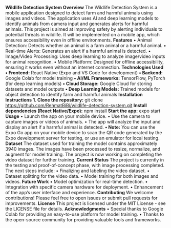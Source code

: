 **Wildlife Detection System
 Overview**
The Wildlife Detection System is a mobile application designed to detect farm and harmful animals using images and videos. The application uses AI and deep learning models to identify animals from camera input and generates alerts for harmful animals.
This project is aimed at improving safety by alerting individuals to potential threats in wildlife. It will be implemented on a mobile app, which ensures accessibility even in offline environments.
**Features**
•	Animal Detection: Detects whether an animal is a farm animal or a harmful animal.
•	Real-time Alerts: Generates an alert if a harmful animal is detected.
•	Image/Video Processing: Uses deep learning to analyze image/video inputs for animal recognition.
•	Mobile Platform: Designed for offline accessibility, ensuring it works even without an internet connection.
**Technologies Used**
**•	Frontend:** React Native (Expo and VS Code for development)
**•	Backend:** Google Colab for model training
**•	AI/ML Frameworks:** TensorFlow, PyTorch (for deep learning models)
**•	Cloud Storage:** Google Cloud for storing datasets and model outputs
**•	Deep Learning Models:** Trained models for object detection to identify farm and harmful animals
**Installation Instructions**
**1. Clone the repository:**
   git clone https://github.com/RehmatBiBi/wildlife-detection-system.git
**Install dependencies (React Native/Expo):**
npm install
**Start the app:**
expo start
**Usage**
•	Launch the app on your mobile device.
•	Use the camera to capture images or videos of animals.
•	The app will analyze the input and display an alert if a harmful animal is detected.
**•	Note:** You can use the Expo Go app on your mobile device to scan the QR code generated by the Expo development server for testing, or use an emulator for local testing.
**Dataset**
The dataset used for training the model contains approximately 3940 images. The images have been processed to resize, normalize, and augment for model training. The project is now working on completing the video dataset for further training.
**Current Status**
The project is currently in the testing and proof-of-concept phase, with image processing completed. The next steps include:
•	Finalizing and labeling the video dataset.
•	Dataset splitting for the video data.
•	Model training for both images and videos.
**Future Work**
•	Model optimization for real-time detection.
•	Integration with specific camera hardware for deployment.
•	Enhancement of the app’s user interface and experience.
**Contributing**
We welcome contributions! Please feel free to open issues or submit pull requests for improvements.
**License**
This project is licensed under the MIT License - see the LICENSE file for details.
**Acknowledgments**
•	Special thanks to Google Colab for providing an easy-to-use platform for model training.
•	Thanks to the open-source community for providing valuable tools and frameworks.

